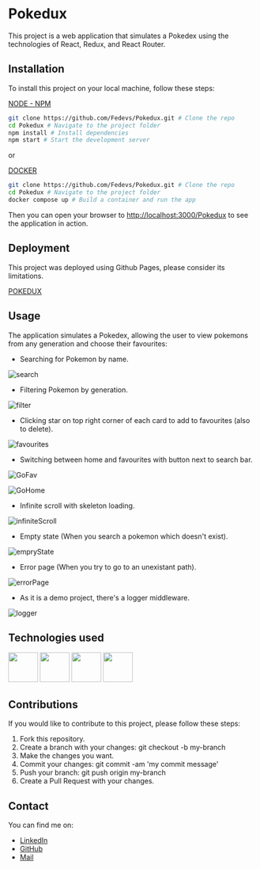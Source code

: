 # Pokedux
This project is a web application that simulates a Pokedex using the technologies of React, Redux, and React Router.

## Installation

To install this project on your local machine, follow these steps:

<a href="https://nodejs.org/es/download/" target="_blank">NODE - NPM</a>

```bash
git clone https://github.com/Fedevs/Pokedux.git # Clone the repo
cd Pokedux # Navigate to the project folder
npm install # Install dependencies
npm start # Start the development server
```
or

<a href="https://docs.docker.com/compose/gettingstarted/" target="_blank">DOCKER</a>

```bash
git clone https://github.com/Fedevs/Pokedux.git # Clone the repo
cd Pokedux # Navigate to the project folder
docker compose up # Build a container and run the app
```

Then you can open your browser to [http://localhost:3000/Pokedux](http://localhost:3000/Pokedux) to see the application in action.

## Deployment

This project was deployed using Github Pages, please consider its limitations.

[POKEDUX](https://fedevs.github.io/Pokedux/)

## Usage

The application simulates a Pokedex, allowing the user to view pokemons from any generation and choose their favourites:

- Searching for Pokemon by name.

![search](https://user-images.githubusercontent.com/86263343/223166205-a5f09a67-34de-4e14-9ad8-8a9603eb2150.png)

- Filtering Pokemon by generation.

![filter](https://user-images.githubusercontent.com/86263343/223166220-d265a1d2-e3af-4bd1-865d-07c2a4522bff.png)

- Clicking star on top right corner of each card to add to favourites (also to delete).

![favourites](https://user-images.githubusercontent.com/86263343/223166218-9d0d0e21-364d-4bb9-a526-8171859a999b.png)

- Switching between home and favourites with button next to search bar.

![GoFav](https://user-images.githubusercontent.com/86263343/223167456-2520e6f4-3ea2-4117-98e3-bb44f60a1cbb.png)

![GoHome](https://user-images.githubusercontent.com/86263343/223167199-bf076c1e-8689-4d2c-93d2-594478937a5b.png)

- Infinite scroll with skeleton loading.

![infiniteScroll](https://user-images.githubusercontent.com/86263343/223168813-c61b8c25-abd7-45a8-9094-8808ecc0d2f2.png)

- Empty state (When you search a pokemon which doesn't exist).

![empryState](https://user-images.githubusercontent.com/86263343/223169387-c032667b-91c5-4f24-878f-0de93193b0d2.png)

- Error page (When you try to go to an unexistant path).

![errorPage](https://user-images.githubusercontent.com/86263343/223169521-608972d0-daed-45ef-b21a-a728877f30a9.png)

- As it is a demo project, there's a logger middleware.

![logger](https://user-images.githubusercontent.com/86263343/223171073-8f3f6a9b-7ba0-4c26-84df-cc4a3e7f06db.png)

## Technologies used

[<img width="60" src="https://user-images.githubusercontent.com/86263343/213344497-5d8489bc-06af-423e-a588-c77cf1a1f57e.png"/>](https://reactjs.org/docs/getting-started.html) [<img width="60" src="https://user-images.githubusercontent.com/86263343/213344487-88d0022b-b542-439a-9784-ee57d2b1f343.png"/>](https://redux-toolkit.js.org/introduction/getting-started) [<img width="60" src="https://user-images.githubusercontent.com/86263343/216745349-788e5910-e504-4727-bc94-5cd773a02d2f.png"/>](https://reactrouter.com/en/main/start/tutorial) [<img width="60" src="https://user-images.githubusercontent.com/86263343/213885544-47015d45-a9b0-44f1-b6c4-ab44132809e3.svg"/>](https://docs.docker.com/compose/gettingstarted/)

## Contributions

If you would like to contribute to this project, please follow these steps:

1. Fork this repository.
2. Create a branch with your changes: git checkout -b my-branch
3. Make the changes you want.
4. Commit your changes: git commit -am 'my commit message'
5. Push your branch: git push origin my-branch
6. Create a Pull Request with your changes.

## Contact

You can find me on:

- [LinkedIn](https://www.linkedin.com/in/federicoponcela/?locale=en_US)
- [GitHub](https://github.com/Fedevs)
- [Mail](mailto:federicoponcela1@hotmail.com)


